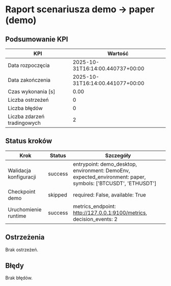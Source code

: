 # Raport scenariusza demo → paper (demo)

## Podsumowanie KPI

| KPI | Wartość |
| --- | --- |
| Data rozpoczęcia | 2025-10-31T16:14:00.440737+00:00 |
| Data zakończenia | 2025-10-31T16:14:00.441077+00:00 |
| Czas wykonania [s] | 0.00 |
| Liczba ostrzeżeń | 0 |
| Liczba błędów | 0 |
| Liczba zdarzeń tradingowych | 2 |

## Status kroków

| Krok | Status | Szczegóły |
| --- | --- | --- |
| Walidacja konfiguracji | success | entrypoint: demo_desktop, environment: DemoEnv, expected_environment: paper, symbols: ['BTCUSDT', 'ETHUSDT'] |
| Checkpoint demo | skipped | required: False, available: True |
| Uruchomienie runtime | success | metrics_endpoint: http://127.0.0.1:9100/metrics, decision_events: 2 |

## Ostrzeżenia

Brak ostrzeżeń.

## Błędy

Brak błędów.

